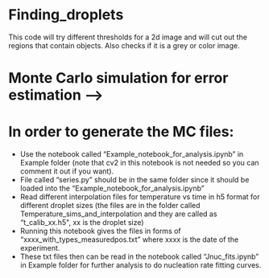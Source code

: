 # Finding_droplets
This code will try different thresholds for a 2d image and will cut out the regions that contain objects. Also checks if it is a grey or color image.

# Monte Carlo simulation for error estimation -->

# In order to generate the MC files:

- Use the notebook called “Example_notebook_for_analysis.ipynb” in Example folder (note that cv2 in this notebook is not needed so you can comment it out if you want).
- File called “series.py” should be in the same folder since it should be loaded into the “Example_notebook_for_analysis.ipynb” 
- Read different interpolation files for temperature vs time in h5 format for different droplet sizes (the files are in the folder called Temperature_sims_and_interpolation and they are called as “t_calib_xx.h5", xx is the droplet size)
- Running this notebook gives the files in forms of “xxxx_with_types_measuredpos.txt” where xxxx is the date of the experiment.
- These txt files then can be read in the notebook called “Jnuc_fits.ipynb” in Example folder for further analysis to do nucleation rate fitting curves.
